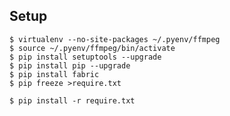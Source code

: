 ## Setup

    $ virtualenv --no-site-packages ~/.pyenv/ffmpeg
    $ source ~/.pyenv/ffmpeg/bin/activate
    $ pip install setuptools --upgrade
    $ pip install pip --upgrade
    $ pip install fabric
    $ pip freeze >require.txt

    $ pip install -r require.txt
